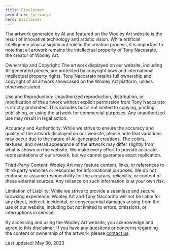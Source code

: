 ```yaml
---
title: Disclaimer
permalink: /privacy/
hero: Disclaimer
---
```


The artwork generated by AI and featured on the Wooley Art website is the result of innovative technology and artistic vision. While artificial intelligence plays a significant role in the creation process, it is important to note that all artwork remains the intellectual property of Tony Naccarato, the creator of Wooley Art.

Ownership and Copyright:
The artwork displayed on our website, including AI-generated pieces, are protected by copyright laws and international intellectual property rights. Tony Naccarato retains full ownership and copyright of all artwork showcased on the Wooley Art platform, unless otherwise stated.

Use and Reproduction:
Unauthorized reproduction, distribution, or modification of the artwork without explicit permission from Tony Naccarato is strictly prohibited. This includes but is not limited to copying, printing, publishing, or using the artwork for commercial purposes. Any unauthorized use may result in legal action.

Accuracy and Authenticity:
While we strive to ensure the accuracy and quality of the artwork displayed on our website, please note that variations may occur due to the nature of AI-generated creations. The colors, textures, and overall appearance of the artwork may differ slightly from what is shown on the website. We make every effort to provide accurate representations of our artwork, but we cannot guarantee exact replication.

Third-Party Content:
Wooley Art may feature content, links, or references to third-party websites or resources for informational purposes. We do not endorse or assume responsibility for the accuracy, reliability, or content of these external sources. Any reliance on such information is at your own risk.

Limitation of Liability:
While we strive to provide a seamless and secure browsing experience, Wooley Art and Tony Naccarato will not be liable for any direct, indirect, incidental, or consequential damages arising from the use of our website, including but not limited to errors, omissions, or interruptions in service.

By accessing and using the Wooley Art website, you acknowledge and agree to this disclaimer. If you have any questions or concerns regarding the content or ownership of the artwork, please [contact us](/contact/).

Last updated: May 30, 2023
